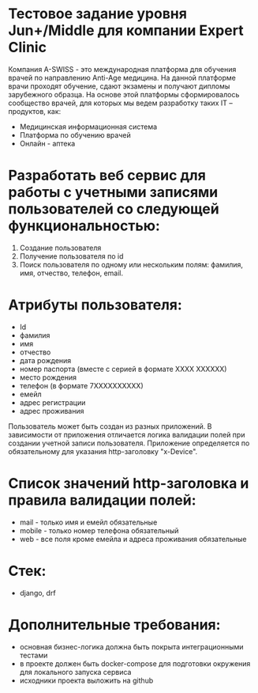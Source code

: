 #  Тестовое задание уровня Jun+/Middle для компании Expert Clinic
Компания A-SWISS - это международная платформа для обучения врачей по направлению Anti-Age медицина. На данной платформе врачи проходят обучение, сдают экзамены и получают дипломы зарубежного образца.
На основе этой платформы сформировалось сообщество врачей, для которых мы ведем разработку таких IT – продуктов, как:
- Медицинская информационная система
- Платформа по обучению врачей
- Онлайн - аптека

# Разработать веб сервис для работы с учетными записями пользователей со следующей функциональностью:
1. Создание пользователя
2. Получение пользователя по id
3. Поиск пользователя по одному или нескольким полям: фамилия, имя, отчество, телефон, email.

# Атрибуты пользователя:
- Id
- фамилия
- имя
- отчество
- дата рождения
- номер паспорта (вместе с серией в формате ХХХХ ХХХХХХ)
- место рождения
- телефон (в формате 7ХХХХХХХХХХ)
- емейл
- адрес регистрации
- адрес проживания

Пользователь может быть создан из разных приложений. 
В зависимости от приложения отличается логика валидации полей при создании учетной записи пользователя. 
Приложение определяется по обязательному для указания http-заголовку "x-Device".

# Список значений http-заголовка и правила валидации полей:
- mail - только имя и емейл обязательные
- mobile - только номер телефона обязательный
- web - все поля кроме емейла и адреса проживания обязательные

# Стек: 
- django, drf

# Дополнительные требования: 
- основная бизнес-логика должна быть покрыта интеграционными тестами
- в проекте должен быть docker-compose для подготовки окружения для локального запуска сервиса
- исходники проекта выложить на github